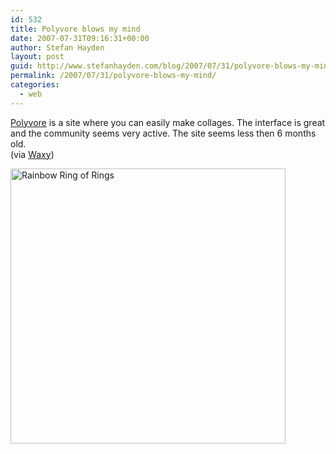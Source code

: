 ```yaml
---
id: 532
title: Polyvore blows my mind
date: 2007-07-31T09:16:31+00:00
author: Stefan Hayden
layout: post
guid: http://www.stefanhayden.com/blog/2007/07/31/polyvore-blows-my-mind/
permalink: /2007/07/31/polyvore-blows-my-mind/
categories:
  - web
---
```

<p><a href="http://www.polyvore.com">Polyvore</a> is a site where you can easily make collages. The interface is great and the community seems very active. The site seems less then 6 months old. <br />(via <a href="http://www.waxy.org/links/">Waxy</a>)</p>
<p><a href="http://www.polyvore.com/cgi/set?.mid=embed&id=78425"><img width="440" src="http://www.polyvore.com/cgi/img-set/BAcEMTIzNAQEBAgDAwAAAAoDanBnBAAAAC5vdXQKFkJDWlcySGM5M0JHOUdlamwxMFRreXcCAAAAaWQKAXgEAAAAc2l6ZQ.jpg" title="Rainbow Ring of Rings" height="440" /></a></p>
